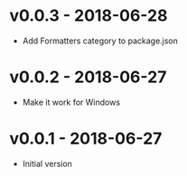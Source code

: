 # v0.0.3 - 2018-06-28
- Add Formatters category to package.json

# v0.0.2 - 2018-06-27
- Make it work for Windows

# v0.0.1 - 2018-06-27
- Initial version
